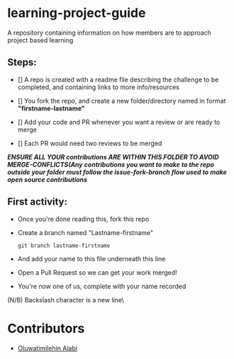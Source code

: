 # learning-project-guide
A repository containing information on how members are to approach project based learning 

## Steps:

- [] A repo is created with a readme file describing the challenge to be completed, and containing links to more info/resources <br/> 
- [] You fork the repo, and create a new folder/directory named in format **"firstname-lastname"**

- [] Add your code and PR whenever you want a review or are ready to merge

- [] Each PR would need two reviews to be merged

***ENSURE ALL YOUR contributions ARE WITHIN THIS FOLDER TO AVOID MERGE-CONFLICTS(Any contributions you want to make to the repo outside your folder must follow the issue-fork-branch flow used to make open source contributions***

## First activity:
- Once you're done reading this, fork this repo

- Create a branch named "Lastname-firstname"

  ```
  git branch lastname-firstname
  ```
 - And add your name to this file underneath this line
 
-  Open a Pull Request so we can get your work merged!

- You're now one of us, complete with your name recorded

(N/B) Backslash character is a new line\

  # Contributors
- [Oluwatimilehin Alabi](https://github.com/CyberBishop)

